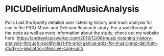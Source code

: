 # PICUDeliriumAndMusicAnalysis
Pulls Last.fm/Spotify detailed user listening history and track analysis for use in the PICU Music and Delirium Research study. For a walkthrough of the code as well as more information about the study, check out my website here: 
https://andrewlouiswalker.com/2019/12/08/music-listening-history-analysis-through-spotify-last-fm-and-genius-apis-for-music-and-delirium-study-in-pediatric-intensive-care-unit/

